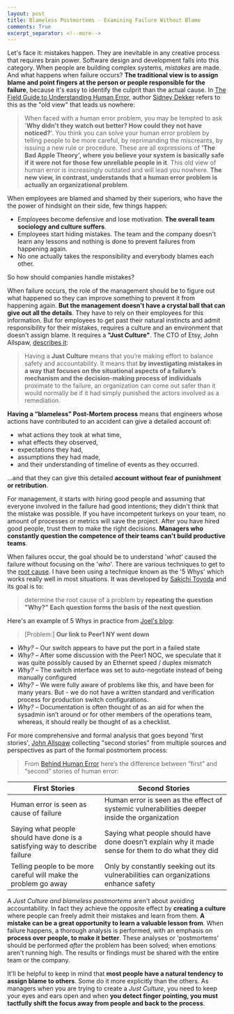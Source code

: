 ```yaml
---
layout: post
title: Blameless Postmortems - Examining Failure Without Blame
comments: True
excerpt_separator: <!--more-->
---
```


Let's face it: mistakes happen. They are inevitable in any creative process that requires brain power. Software design and development falls into this category. When people are building complex systems, *mistakes* are made. And what happens when failure occurs? **The traditional view is to assign blame and point fingers at the person or people responsible for the failure**, because it's easy to identify the culprit than the actual cause. In [The Field Guide to Understanding Human Error](https://www.amazon.com/Field-Guide-Understanding-Human-Error/dp/0754648265), author [Sidney Dekker](http://sidneydekker.com/) refers to this as the "old view" that leads us nowhere:

<!--more-->

> When faced with a human error problem, you may be tempted to ask '**Why didn't they watch out better? How could they not have noticed?**'. You think you can solve your human error problem by telling people to be more careful, by reprimanding the miscreants, by issuing a new rule or procedure. These are all expressions of **'The Bad Apple Theory', where you believe your system is basically safe if it were not for those few unreliable people in it**. This old view of human error is increasingly outdated and will lead you nowhere. **The new view, in contrast, understands that a human error problem is actually an organizational problem**.

When employees are blamed and shamed by their superiors, who have the the power of hindsight on their side, few things happen:

- Employees become defensive and lose motivation. **The overall team sociology and culture suffers**.
- Employees start hiding mistakes. The team and the company doesn't learn any lessons and nothing is done to prevent failures from happening again.
- No one actually takes the responsibility and everybody blames each other.

So how should companies handle mistakes?

When failure occurs, the role of the management should be to figure out what happened so they can improve something to prevent it from happening again. **But the management doesn't have a crystal ball that can give out all the details**. They have to rely on their employees for this information. But for employees to get past their natural instincts and admit responsibility for their mistakes, requires a culture and an environment that doesn't assign blame. It requires a **"Just Culture"**. The CTO of Etsy, John Allspaw, [describes it](https://codeascraft.com/2012/05/22/blameless-postmortems/):

> Having a **Just Culture** means that you’re making effort to balance safety and accountability.  It means that **by investigating mistakes in a way that focuses on the situational aspects of a failure’s mechanism and the decision-making process of individuals** proximate to the failure, an organization can come out safer than it would normally be if it had simply punished the actors involved as a remediation.
>
**Having a “blameless” Post-Mortem process** means that engineers whose actions have contributed to an accident can give a detailed account of:
>
- what actions they took at what time,
- what effects they observed,
- expectations they had,
- assumptions they had made,
- and their understanding of timeline of events as they occurred.
>
…and that they can give this detailed **account without fear of punishment or retribution**.

For management, it starts with hiring good people and assuming that everyone involved in the failure had good intentions; they didn't think that the mistake was possible. If you have incompetent turkeys on your team, no amount of processes or metrics will save the project. After you have hired good people, trust them to make the right decisions. **Managers who constantly question the competence of their teams can't build productive teams**.

When failures occur, the goal should be to understand '*what*' caused the failure without focusing on the '*who*'. There are various techniques to get to the [root cause](https://en.wikipedia.org/wiki/Root_cause). I have been using a technique known as the '5 Whys' which works really well in most situations. It was developed by [Sakichi Toyoda](https://en.wikipedia.org/wiki/Sakichi_Toyoda) and its goal is to:

>  determine the root cause of a problem by **repeating the question "Why?" Each question forms the basis of the next question**.

Here's an example of 5 Whys in practice from [Joel's blog](http://www.joelonsoftware.com/items/2008/01/22.html):

> [Problem:] **Our link to Peer1 NY went down**
>
- *Why?* – Our switch appears to have put the port in a failed state
- *Why?* – After some discussion with the Peer1 NOC, we speculate that it was quite possibly caused by an Ethernet speed / duplex mismatch
- *Why?* – The switch interface was set to auto-negotiate instead of being manually configured
- *Why?* – We were fully aware of problems like this, and have been for many years.  But - we do not have a written standard and verification process for production switch configurations.
- *Why?* – Documentation is often thought of as an aid for when the sysadmin isn’t around or for other members of the operations team, whereas, it should really be thought of as a checklist.

For more comprehensive and formal analysis that goes beyond 'first stories', [John Allspaw](https://codeascraft.com/2012/05/22/blameless-postmortems/) collecting "second stories" from multiple sources and perspectives as part of the formal postmortem process:

> From [Behind Human Error](https://www.amazon.com/Behind-Human-Error-David-Woods/dp/0754678342) here’s the difference between “first” and “second” stories of human error:

| First Stories  | Second Stories  |
|---|---|
| Human error is seen as cause of failure	  |  Human error is seen as the effect of systemic vulnerabilities deeper inside the organization |
| Saying what people should have done is a satisfying way to describe failure  | Saying what people should have done doesn’t explain why it made sense for them to do what they did  |
| Telling people to be more careful will make the problem go away  | Only by constantly seeking out its vulnerabilities can organizations enhance safety  |

A *Just Culture and blameless postmortems* aren't about avoiding accountability. In fact they achieve the opposite effect by **creating a culture** where people can freely admit their mistakes and learn from them. **A mistake can be a great opportunity to learn a valuable lesson from**. When failure happens, a thorough analysis is performed, with an emphasis on **process over people, to make it better**. These analyses or 'postmortems' should be performed *after* the problem has been solved; when emotions aren't running high. The results or findings must be shared with the entire team or the company.

It'll be helpful to keep in mind that **most people have a natural tendency to assign blame to others**. Some do it more explicitly than the others. As managers when you are trying to create a *Just Culture*, you need to keep your eyes and ears open and when **you detect finger pointing, you must tactfully shift the focus away from people and back to the process**.
